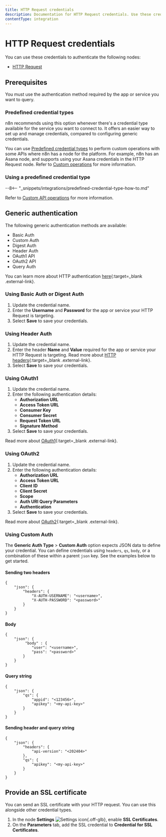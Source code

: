 ```yaml
---
title: HTTP Request credentials
description: Documentation for HTTP Request credentials. Use these credentials to authenticate HTTP Request in n8n, a workflow automation platform.
contentType: integration
---
```


# HTTP Request credentials

You can use these credentials to authenticate the following nodes:

- [HTTP Request](/integrations/builtin/core-nodes/n8n-nodes-base.httprequest/)

## Prerequisites

You must use the authentication method required by the app or service you want to query.

### Predefined credential types

n8n recommends using this option whenever there's a credential type available for the service you want to connect to. It offers an easier way to set up and manage credentials, compared to configuring generic credentials.

You can use [Predefined credential types](/integrations/custom-operations/#predefined-credential-types) to perform custom operations with some APIs where n8n has a node for the platform. For example, n8n has an Asana node, and supports using your Asana credentials in the HTTP Request node. Refer to [Custom operations](/integrations/custom-operations/) for more information.

### Using a predefined credential type

--8<-- "_snippets/integrations/predefined-credential-type-how-to.md"

Refer to [Custom API operations](/integrations/custom-operations/) for more information.

## Generic authentication

The following generic authentication methods are available:

* Basic Auth
* Custom Auth
* Digest Auth
* Header Auth
* OAuth1 API
* OAuth2 API
* Query Auth

You can learn more about HTTP authentication [here](https://developer.mozilla.org/en-US/docs/Web/HTTP/Authentication#see_also){:target=_blank .external-link}.

### Using Basic Auth or Digest Auth

1. Update the credential name.
2. Enter the **Username** and **Password** for the app or service your HTTP Request is targeting. 
3. Select **Save** to save your credentials.

### Using Header Auth

1. Update the credential name.
2. Enter the header **Name** and **Value** required for the app or service your HTTP Request is targeting. Read more about [HTTP headers](https://developer.mozilla.org/en-US/docs/Web/HTTP/Headers#authentication){:target=_blank .external-link}.
3. Select **Save** to save your credentials.

### Using OAuth1

1. Update the credential name.
2. Enter the following authentication details:
    * **Authorization URL**
    * **Access Token URL**
    * **Consumer Key**
    * **Consumer Secret**
    * **Request Token URL**
    * **Signature Method**
3. Select **Save** to save your credentials.

Read more about [OAuth1](https://oauth.net/1/){:target=_blank .external-link}.

### Using OAuth2

1. Update the credential name.
2. Enter the following authentication details:
    * **Authorization URL**
    * **Access Token URL**
    * **Client ID**
    * **Client Secret**
    * **Scope**
    * **Auth URI Query Parameters**
    * **Authentication**
3. Select **Save** to save your credentials.

Read more about [OAuth2](https://oauth.net/2/){:target=_blank .external-link}.

### Using Custom Auth

The **Generic Auth Type** > **Custom Auth** option expects JSON data to define your credential. You can define credentials using `headers`, `qs`, `body`, or a combination of these within a parent `json` key. See the examples below to get started.

#### Sending two headers
```
{
	"json": {
		"headers": {
			"X-AUTH-USERNAME": "<username>",
			"X-AUTH-PASSWORD": "<password>"
		}
	}
}
```

#### Body
```
{
	"json": {
		 "body" : {
			"user": "<username>",
			"pass": "<password>"
		}
	}
}
```

#### Query string
```
{
	"json": {
		"qs": { 
			"appid": "<123456>",
			"apikey": "<my-api-key>"
		}
	}
}
```

#### Sending header and query string
```
{
	"json": {
		"headers": {
			"api-version": "<202404>"
		},
		"qs": {
			"apikey": "<my-api-key>"
		}
	}
}
```

## Provide an SSL certificate

You can send an SSL certificate with your HTTP request. You can use this alongside other credential types.

1. In the node **Settings** <span class="inline-image">![Settings icon](/_images/common-icons/settings.png){.off-glb}</span>, enable **SSL Certificates**.
1. On the **Parameters** tab, add the SSL credential to **Credential for SSL Certificates**.

